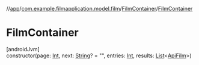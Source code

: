 //[app](../../../index.md)/[com.example.filmapplication.model.film](../index.md)/[FilmContainer](index.md)/[FilmContainer](-film-container.md)

# FilmContainer

[androidJvm]\
constructor(page: [Int](https://kotlinlang.org/api/latest/jvm/stdlib/kotlin/-int/index.html), next: [String](https://kotlinlang.org/api/latest/jvm/stdlib/kotlin/-string/index.html)? = &quot;&quot;, entries: [Int](https://kotlinlang.org/api/latest/jvm/stdlib/kotlin/-int/index.html), results: [List](https://kotlinlang.org/api/latest/jvm/stdlib/kotlin.collections/-list/index.html)&lt;[ApiFilm](../-api-film/index.md)&gt;)
